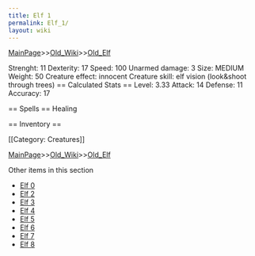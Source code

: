 ```yaml
---
title: Elf 1
permalink: Elf_1/
layout: wiki
---
```


[MainPage](/keeperrl_wiki/ "wikilink")>>[Old_Wiki](/keeperrl_wiki/Old_Wiki "wikilink")>>[Old_Elf](/keeperrl_wiki/Old_Elf "wikilink")

 Strenght: 11
 Dexterity: 17
 Speed: 100
 Unarmed damage: 3
 Size: MEDIUM
 Weight: 50
 Creature effect: innocent
 Creature skill: elf vision (look&amp;shoot through trees)
== Calculated Stats ==
 Level: 3.33
 Attack: 14
 Defense: 11
 Accuracy: 17

== Spells ==
 Healing

== Inventory ==

[[Category: Creatures]]

[MainPage](/keeperrl_wiki/ "wikilink")>>[Old_Wiki](/keeperrl_wiki/Old_Wiki "wikilink")>>[Old_Elf](/keeperrl_wiki/Old_Elf "wikilink")

Other items in this section
-    [Elf 0](/keeperrl_wiki/Elf_0 "wikilink")
-    [Elf 2](/keeperrl_wiki/Elf_2 "wikilink")
-    [Elf 3](/keeperrl_wiki/Elf_3 "wikilink")
-    [Elf 4](/keeperrl_wiki/Elf_4 "wikilink")
-    [Elf 5](/keeperrl_wiki/Elf_5 "wikilink")
-    [Elf 6](/keeperrl_wiki/Elf_6 "wikilink")
-    [Elf 7](/keeperrl_wiki/Elf_7 "wikilink")
-    [Elf 8](/keeperrl_wiki/Elf_8 "wikilink")
